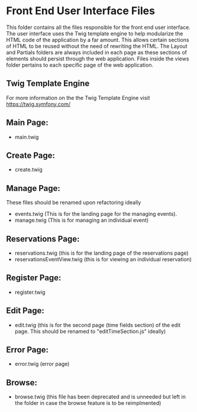 # Front End User Interface Files

This folder contains all the files responsible for the front end user interface. The user interface uses the Twig template engine to help modularize the HTML code of the application by a far amount. This allows certain sections of HTML to be reused without the need of rewriting the HTML. The Layout and Partials folders are always included in each page as these sections of elements should persist through the web application. Files inside the views folder pertains to each specific page of the web application.

## Twig Template Engine
For more information on the the Twig Template Engine visit https://twig.symfony.com/

## Main Page:
- main.twig

## Create Page: 
- create.twig

## Manage Page:
  These files should be renamed upon refactoring ideally
- events.twig (This is for the landing page for the managing events).
- manage.twig (This is for managing an individual event)

## Reservations Page:
- reservations.twig (this is for the landing page of the reservations page)
- reservationsEventView.twig (this is for viewing an individual reservation)

## Register Page:
- register.twig

## Edit Page:
- edit.twig (this is for the second page (time fields section) of the edit page. This should be renamed to "editTimeSection.js" ideally)

## Error Page:
- error.twig (error page)

## Browse:
- browse.twig (this file has been deprecated and is unneeded but left in the folder in case the browse feature is to be reimplmented)
